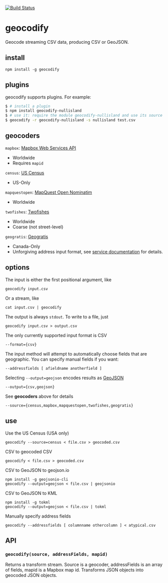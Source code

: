 [![Build Status](https://travis-ci.org/tmcw/geocodify.svg)](https://travis-ci.org/tmcw/geocodify)

# geocodify

Geocode streaming CSV data, producing CSV or GeoJSON.

## install

    npm install -g geocodify

## plugins

geocodify supports plugins. For example:

```sh
$ # install a plugin
$ npm install geocodify-nullisland
$ # use it: require the module geocodify-nullisland and use its source
$ geocodify -r geocodify-nullisland -s nullisland test.csv
```

## geocoders

`mapbox`: [Mapbox Web Services API](https://www.mapbox.com/developers/api/)

* Worldwide
* Requires `mapid`

`census`: [US Census](http://geocoding.geo.census.gov/geocoder/Geocoding_Services_API.pdf)

* US-Only

`mapquestopen`: [MapQuest Open Nominatim](http://open.mapquestapi.com/nominatim/)

* Worldwide

`twofishes`: [Twofishes](http://demo.twofishes.net/)

* Worldwide
* Coarse (not street-level)

`geogratis`: [Geogratis](http://geogratis.gc.ca/site/eng/geoloc)

* Canada-Only
* Unforgiving address input format, see [service documentation](http://geogratis.gc.ca/site/eng/geoloc) for details.

## options

The input is either the first positional argument, like

    geocodify input.csv

Or a stream, like

    cat input.csv | geocodify

The output is always `stdout`. To write to a file, just

    geocodify input.csv > output.csv

The only currently supported input format is CSV

    --format={csv}

The input method will attempt to automatically choose fields that are
geographic. You can specify manual fields if you want:

    --addressfields [ afieldname anotherfield ]

Selecting `--output=geojson` encodes results as [GeoJSON](http://geojson.org/)

    --output={csv,geojson}

See **geocoders** above for details

    --source={census,mapbox,mapquestopen,twofishes,geogratis}

## use

Use the US Census (USA only)

    geocodify --source=census < file.csv > geocoded.csv

CSV to geocoded CSV

    geocodify < file.csv > geocoded.csv

CSV to GeoJSON to geojson.io

    npm install -g geojsonio-cli
    geocodify --output=geojson < file.csv | geojsonio

CSV to GeoJSON to KML

    npm install -g tokml
    geocodify --output=geojson < file.csv | tokml

Manually specify address fields

    geocodify --addressfields [ columnname othercolumn ] < atypical.csv

## API

### `geocodify(source, addressFields, mapid)`

Returns a transform stream. Source is a geocoder, addressFields is an
array of fields, mapid is a Mapbox map id. Transforms JSON objects
into geocoded JSON objects.
